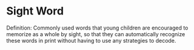 # Sight Word

Definition: Commonly used words that young children are encouraged to memorize as a whole by sight, so that they can automatically recognize these words in print without having to use any strategies to decode.